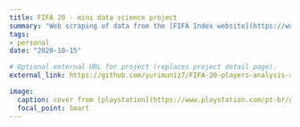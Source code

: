 ```yaml
---
title: FIFA 20 - mini data science project
summary: "Web scraping of data from the [FIFA Index website](https://www.fifaindex.com/), exploratory analysis, and development of an API and a web app for players' salaries and positions predictions."
tags:
- personal
date: "2020-10-15"

# Optional external URL for project (replaces project detail page).
external_link: https://github.com/yurimuniz7/FIFA-20-players-analysis-and-predictions

image:
  caption: cover from [playstation](https://www.playstation.com/pt-br/games/ea-sports-fifa-20-ps4/)
  focal_point: Smart
---
```

